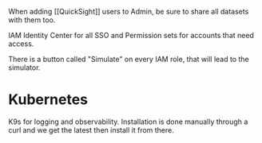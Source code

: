 
When adding [[QuickSight]] users to Admin, be sure to share all datasets with them too. 

IAM Identity Center for all SSO and Permission sets for accounts that need access. 

There is a button called "Simulate" on every IAM role, that will lead to the simulator.

# Kubernetes
K9s for logging and observability.
Installation is done manually through a curl and we get the latest then install it from there.
